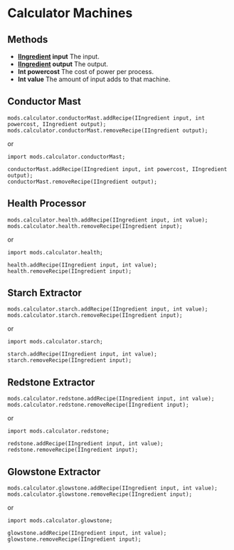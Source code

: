# Calculator Machines

## Methods

- **[IIngredient](/Vanilla/Variable_Types/IIngredient/) input** The input.
- **[IIngredient](/Vanilla/Variable_Types/IIngredient/) output** The output.
- **Int powercost** The cost of power per process.
- **Int value** The amount of input adds to that machine.

## Conductor Mast

```zenscript
mods.calculator.conductorMast.addRecipe(IIngredient input, int powercost, IIngredient output);
mods.calculator.conductorMast.removeRecipe(IIngredient output);
```
or
```zenscript
import mods.calculator.conductorMast;

conductorMast.addRecipe(IIngredient input, int powercost, IIngredient output);
conductorMast.removeRecipe(IIngredient output);
```

## Health Processor

```zenscript
mods.calculator.health.addRecipe(IIngredient input, int value);
mods.calculator.health.removeRecipe(IIngredient input);
```
or
```zenscript
import mods.calculator.health;

health.addRecipe(IIngredient input, int value);
health.removeRecipe(IIngredient input);
```

## Starch Extractor

```zenscript
mods.calculator.starch.addRecipe(IIngredient input, int value);
mods.calculator.starch.removeRecipe(IIngredient input);
```
or
```zenscript
import mods.calculator.starch;

starch.addRecipe(IIngredient input, int value);
starch.removeRecipe(IIngredient input);
```

## Redstone Extractor

```zenscript
mods.calculator.redstone.addRecipe(IIngredient input, int value);
mods.calculator.redstone.removeRecipe(IIngredient input);
```
or
```zenscript
import mods.calculator.redstone;

redstone.addRecipe(IIngredient input, int value);
redstone.removeRecipe(IIngredient input);
```

## Glowstone Extractor

```zenscript
mods.calculator.glowstone.addRecipe(IIngredient input, int value);
mods.calculator.glowstone.removeRecipe(IIngredient input);
```
or
```zenscript
import mods.calculator.glowstone;

glowstone.addRecipe(IIngredient input, int value);
glowstone.removeRecipe(IIngredient input);